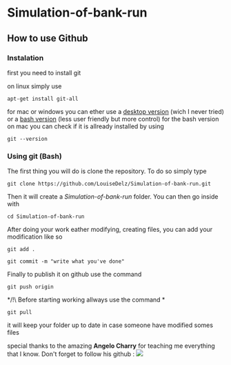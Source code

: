 # Simulation-of-bank-run


## How to use Github

### Instalation

first you need to install git

on linux simply use
```console
apt-get install git-all
```
for mac or windows you can ether use a [desktop version](https://desktop.github.com/) (wich I never tried) or a [bash version](https://git-scm.com/downloads) (less user friendly but more control)
for the bash version on mac you can check if it is allready installed by using 
```console
git --version
```
### Using git (Bash)

The first thing you will do is clone the repository. To do so simply type 
```console
git clone https://github.com/LouiseDelz/Simulation-of-bank-run.git
```
Then it will create a *Simulation-of-bank-run* folder. You can then go inside with  
```console
cd Simulation-of-bank-run
```
After doing your work eather modifying, creating files, you can add your modification like so
```console
git add .
```
```console
git commit -m "write what you've done"
```
Finally to publish it on github use the command  
```console
git push origin
```
*/!\ Before starting working allways use the command *
```console
git pull 
```
it will keep your folder up to date in case someone have modified somes files

special thanks to the amazing **Angelo Charry** for teaching me everything that I know. 
Don't forget to follow his github : [![](https://avatars.githubusercontent.com/u/38404747?s=460&u=be4a2d97451e8f1bf5fab5af80dd8bef8ce6f7bb&v=4size=50)](https://github.com/TheLordOfLambs)
